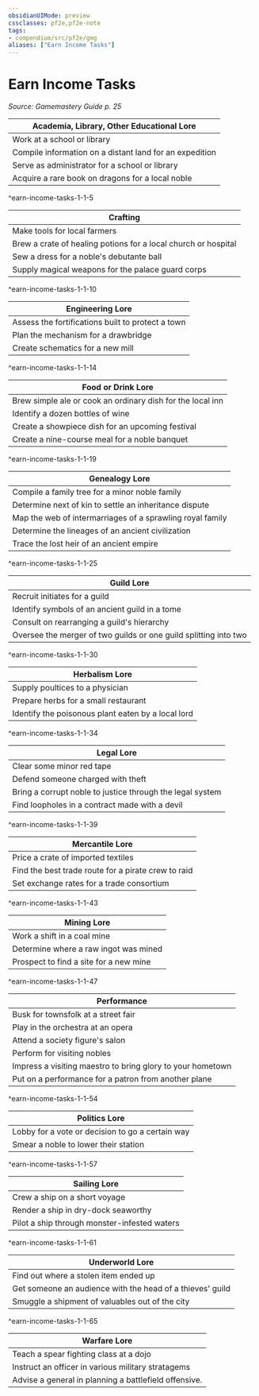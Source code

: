 ```yaml
---
obsidianUIMode: preview
cssclasses: pf2e,pf2e-note
tags:
- compendium/src/pf2e/gmg
aliases: ["Earn Income Tasks"]
---
```

# Earn Income Tasks  
*Source: Gamemastery Guide p. 25*  

| Academia, Library, Other Educational Lore |
|-------------------------------------------|
| Work at a school or library |
| Compile information on a distant land for an expedition |
| Serve as administrator for a school or library |
| Acquire a rare book on dragons for a local noble |
^earn-income-tasks-1-1-5

| Crafting |
|----------|
| Make tools for local farmers |
| Brew a crate of healing potions for a local church or hospital |
| Sew a dress for a noble's debutante ball |
| Supply magical weapons for the palace guard corps |
^earn-income-tasks-1-1-10

| Engineering Lore |
|------------------|
| Assess the fortifications built to protect a town |
| Plan the mechanism for a drawbridge |
| Create schematics for a new mill |
^earn-income-tasks-1-1-14

| Food or Drink Lore |
|--------------------|
| Brew simple ale or cook an ordinary dish for the local inn |
| Identify a dozen bottles of wine |
| Create a showpiece dish for an upcoming festival |
| Create a nine-course meal for a noble banquet |
^earn-income-tasks-1-1-19

| Genealogy Lore |
|----------------|
| Compile a family tree for a minor noble family |
| Determine next of kin to settle an inheritance dispute |
| Map the web of intermarriages of a sprawling royal family |
| Determine the lineages of an ancient civilization |
| Trace the lost heir of an ancient empire |
^earn-income-tasks-1-1-25

| Guild Lore |
|------------|
| Recruit initiates for a guild |
| Identify symbols of an ancient guild in a tome |
| Consult on rearranging a guild's hierarchy |
| Oversee the merger of two guilds or one guild splitting into two |
^earn-income-tasks-1-1-30

| Herbalism Lore |
|----------------|
| Supply poultices to a physician |
| Prepare herbs for a small restaurant |
| Identify the poisonous plant eaten by a local lord |
^earn-income-tasks-1-1-34

| Legal Lore |
|------------|
| Clear some minor red tape |
| Defend someone charged with theft |
| Bring a corrupt noble to justice through the legal system |
| Find loopholes in a contract made with a devil |
^earn-income-tasks-1-1-39

| Mercantile Lore |
|-----------------|
| Price a crate of imported textiles |
| Find the best trade route for a pirate crew to raid |
| Set exchange rates for a trade consortium |
^earn-income-tasks-1-1-43

| Mining Lore |
|-------------|
| Work a shift in a coal mine |
| Determine where a raw ingot was mined |
| Prospect to find a site for a new mine |
^earn-income-tasks-1-1-47

| Performance |
|-------------|
| Busk for townsfolk at a street fair |
| Play in the orchestra at an opera |
| Attend a society figure's salon |
| Perform for visiting nobles |
| Impress a visiting maestro to bring glory to your hometown |
| Put on a performance for a patron from another plane |
^earn-income-tasks-1-1-54

| Politics Lore |
|---------------|
| Lobby for a vote or decision to go a certain way |
| Smear a noble to lower their station |
^earn-income-tasks-1-1-57

| Sailing Lore |
|--------------|
| Crew a ship on a short voyage |
| Render a ship in dry-dock seaworthy |
| Pilot a ship through monster-infested waters |
^earn-income-tasks-1-1-61

| Underworld Lore |
|-----------------|
| Find out where a stolen item ended up |
| Get someone an audience with the head of a thieves' guild |
| Smuggle a shipment of valuables out of the city |
^earn-income-tasks-1-1-65

| Warfare Lore |
|--------------|
| Teach a spear fighting class at a dojo |
| Instruct an officer in various military stratagems |
| Advise a general in planning a battlefield offensive. |